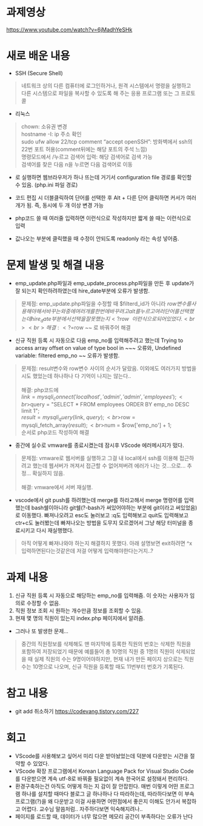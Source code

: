 # 과제영상
https://www.youtube.com/watch?v=6jMadhYeSHk

# 새로 배운 내용
- SSH (Secure Shell)
> 네트워크 상의 다른 컴퓨터에 로그인하거나, 원격 시스템에서 명령을 실행하고 다른 시스템으로 파일을 복사할 수 있도록 해 주는 응용 프로그램 또는 그 프로토콜

- 리눅스
> chown: 소유권 변경
<br>hostname -I: ip 주소 확인
<br>sudo ufw allow 22/tcp comment “accept openSSH”: 방화벽에서 ssh의 22번 포트 허용(comment뒤에는 해당 포트의 주석 느낌)
<br>명령모드에서 /누르고 검색어 입력: 해당 검색어로 검색 가능
<br>검색어를 찾은 다음 n을 누르면 다음 검색어로 이동

- <?php  phpinfo() ?>로 실행하면 웹브라우저가 하나 뜨는데 거기서 configuration file 경로를 확인할 수 있음. (php.ini 파일 경로)

- 코드 편집 시 더블클릭하여 단어를 선택한 후 Alt + 다른 단어 클릭하면 커서가 여러개가 됨. 즉, 동시에 두 개 이상 변경 가능

- php코드 쓸 때 여러줄 입력하면 <?php ~~~ ?>이런식으로 작성하지만 짧게 쓸 때는 <?= ~~?> 이런식으로 입력

- 값나오는 부분에 클릭했을 때 수정이 안되도록 readonly 라는 속성 넣어줌.

# 문제 발생 및 해결 내용
- emp_update.php파일과 emp_update_process.php파일을 만든 후 update가 잘 되는지 확인하려하였는데 hire_date부분에 오류가 발생함.
> 문제점: emp_update.php파일을 수정할 때 $filterd_id가 아니라 $row 변수를 사용해야해서 바꾸는 와중에 여러개를 한 번에 바꾸려고 alt를 누르고 여러단어를 선택했는데 hire_date부분에서 선택을 잘못했는지 <?row ~~ 이런 식으로 되어있었다.<br><br>해결: <?=$row ~~ 로 바꿔주어 해결

- 신규 직원 등록 시 자동으로 다음 emp_no를 입력해주려고 했는데 Trying to access array offset on value of type bool in ~~~ 오류와, Undefined variable: filtered emp_no ~~ 오류가 발생함.
> 문제점: result변수와 row변수 사이의 순서가 달랐음. 이외에도 여러가지 방법을 시도 했었는데 하나하나 다 기억이 나지는 않는다..<br><br>해결: php코드에<br>$link = mysqli_connect('localhost', 'admin', 'admin', 'employees');<br>$query = "SELECT * FROM employees ORDER BY emp_no DESC limit 1";<br>$result = mysqli_query($link, $query);<br>$row = mysqli_fetch_array($result);<br>$num = $row['emp_no'] + 1;<br>순서로 php코드 작성하여 해결

- 중간에 실수로 vmware를 종료시켰는데 잠시후 VScode 에러메시지가 떴다.
> 문제점: vmware로 웹서버를 실행하고 그걸 내 local에서 ssh를 이용해 접근하려고 했는데 웹서버가 꺼져서 접근할 수 없어져버려 에러가 나는 것...으로... 추정... 확실하지 않음.<br><br>해결: vmware에서 서버 재실행.

- vscode에서 git push를 하려했는데 merge를 하라고해서 merge 명령어를 입력했는데 bash쉘이아니라 git쉘(?-bash가 써있어야하는 부분에 git이라고 써있었음)로 이동했다. 빠져나오려고 esc도 눌러보고 :q도 입력해보고 quit도 입력해보고 ctr+c도 눌러봤는데 빠져나오는 방법을 도무지 모르겠어서 그냥 해당 터미널을 종료시키고 다시 재실행했다.
> 아직 어떻게 빠져나와야 하는지 해결하지 못했다. 아래 설명보면 exit하려면 ^x 입력하면된다는것같은데 저걸 어떻게 입력해야한다는거지..?

# 과제 내용
1. 신규 직원 등록 시 자동으로 해당하는 emp_no를 입력해줌. 이 숫자는 사용자가 임의로 수정할 수 없음.
2. 직원 정보 조회 시 원하는 개수만큼 정보를 조회할 수 있음.
3. 현재 몇 명의 직원이 있는지 index.php 페이지에서 알려줌.

- 그러나 또 발생한 문제...
> 중간의 직원정보를 삭제해도 맨 마지막에 등록한 직원의 번호는 삭제한 직원을 포함하여 저장되었기 때문에 예를들어 총 10명의 직원 중 1명의 직원이 삭제되었을 때 실제 직원의 수는 9명이어야하지만, 현재 내가 만든 페이지 상으로는 직원수는 10명으로 나오며, 신규 직원을 등록할 때도 11번부터 번호가 기록된다. 

# 참고 내용
- git add 취소하기
https://codevang.tistory.com/227


# 회고
- VScode를 사용해보고 싶어서 미리 다운 받아놨었는데 덕분에 다운받는 시간을 절약할 수 있었다.
- VScode 확장 프로그램에서 Korean Language Pack for Visual Studio Code를 다운받으면 계속 utf-8로 바꿔줄 필요없이 계속 한국어로 설정돼서 편리하다.
- 환경구축하는건 아직도 어떻게 하는 지 감이 잘 안잡힌다. 매번 이렇게 어떤 프로그램 하나를 설치할 때마다 블로그 글 하나하나 다 따라하는데, 따라하다보면 이 부속프로그램(?)을 왜 다운받고 이걸 사용하면 어떤점에서 좋은지 이해도 안가서 복잡하고 어렵다. 교수님 말씀처럼.. 자주하다보면 익숙해지려나..
- 페이지를 로드할 때, 데이터가 너무 많으면 메모리 공간이 부족하다는 오류가 난다
